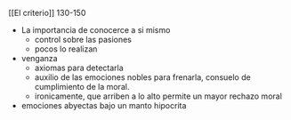 [[El criterio]]
130-150

- La importancia de conocerce a si mismo
	- control sobre las pasiones
	- pocos lo realizan
- venganza
	- axiomas para detectarla
	- auxilio de las emociones nobles para frenarla, consuelo de cumplimiento de la moral.
	- ironicamente, que arriben a lo alto permite un mayor rechazo moral
- emociones abyectas bajo un manto hipocrita